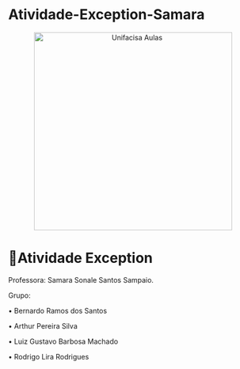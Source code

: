 # Atividade-Exception-Samara

<p align="center">
  <img src="https://github.com/user-attachments/assets/de1dcf4d-2de0-42c4-8161-50e74bad2dec" alt="Unifacisa Aulas" width="400" />
</p>

# 📢Atividade Exception
Professora: Samara Sonale Santos Sampaio.

Grupo:

• Bernardo Ramos dos Santos

• Arthur Pereira Silva

• Luiz Gustavo Barbosa Machado

• Rodrigo Lira Rodrigues
